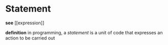 # Statement

**see** [[expression]]

**definition** in programming, a _statement_ is a unit of code that expresses an action to be carried out
